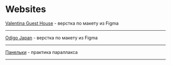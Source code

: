 # Websites

[Valentina Guest House](https://tuna0007.github.io/valentina) - верстка по макету из Figma

________________________________________

[Odigo Japan](https://tuna0007.github.io/japan) - верстка по макету из Figma

________________________________________

[Панельки](https://tuna0007.github.io/panelka/) - практика параллакса 

________________________________________

